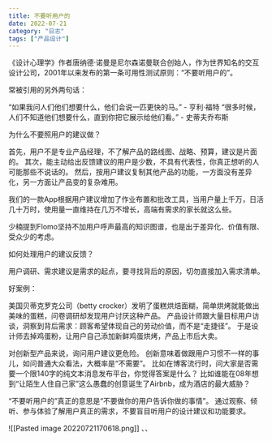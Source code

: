 ```yaml
---
title: 不要听用户的
date: 2022-07-21
category: "日志"
tags: ["产品设计"]
---
```

《设计心理学》作者唐纳德·诺曼是尼尔森诺曼联合创始人，作为世界知名的交互设计公司，2001年以来发布的第一条可用性测试原则：“不要听用户的”。

常被引用的另外两句话：

“如果我问人们他们想要什么，他们会说一匹更快的马。” - 亨利·福特
“很多时候，人们不知道他们想要什么，直到你把它展示给他们看。” - 史蒂夫乔布斯


为什么不要照用户的建议做？

首先，用户不是专业产品经理，不了解产品的路线图、战略、预算，建议是片面的。
其次，能主动给出反馈建议的用户是少数，不具有代表性，你真正想听的人可能那些不说话的。
然后，按用户建议复制其他产品的功能，一方面没有差异化，另一方面让产品变的复杂难用。


我们的一款App根据用户建议增加了作业布置和批改工具，当用户量上千万，日活几十万时，使用量一直维持在几万不增长，高端有需求的家长就这么些。

少楠提到Flomo坚持不加用户呼声最高的知识图谱，也是出于差异化、价值有限、受众少的考虑。


如何处理用户的建议反馈？

用户调研、需求建议是需求的起点，要寻找背后的原因，切勿直接加入需求清单。

好案例：

美国贝蒂克罗克公司（betty crocker）发明了蛋糕烘焙面糊，简单烘烤就能做出美味的蛋糕，问卷调研却发现用户讨厌这种产品。
产品设计师跟大量目标用户访谈，洞察到背后需求：顾客希望体现自己的劳动价值，而不是“走捷径”。
于是设计师去掉鸡蛋粉，让用户自己添加新鲜鸡蛋烘烤，产品上市后大卖。


对创新型产品来说，询问用户建议更危险。
创新意味着做跟用户习惯不一样的事儿，如问普通大众看法，大概率是“不需要”。
比如在博客流行时，问大家是否需要一个限140字的纯文本消息发布平台，你觉得答案是什么？
比如谁能在08年想到“让陌生人住自己家”这么愚蠢的创意诞生了Airbnb，成为酒店的最大威胁？


“不要听用户的”真正的意思是“不要做你的用户告诉你做的事情”。
通过观察、倾听、参与体验了解用户真正的需求，不要盲目听用户的设计建议和功能要求。







![[Pasted image 20220721170618.png]]
、、
